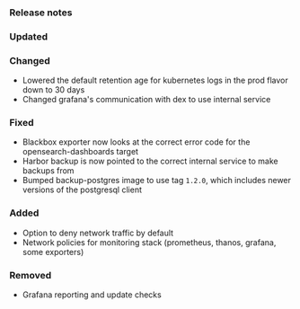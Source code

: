 ### Release notes

### Updated

### Changed

- Lowered the default retention age for kubernetes logs in the prod flavor down to 30 days
- Changed grafana's communication with dex to use internal service

### Fixed

- Blackbox exporter now looks at the correct error code for the opensearch-dashboards target
- Harbor backup is now pointed to the correct internal service to make backups from
- Bumped backup-postgres image to use tag `1.2.0`, which includes newer versions of the postgresql client

### Added

- Option to deny network traffic by default
- Network policies for monitoring stack (prometheus, thanos, grafana, some exporters)

### Removed

- Grafana reporting and update checks
